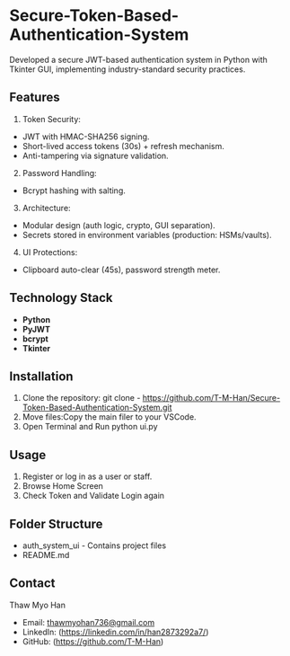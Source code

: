 # Secure-Token-Based-Authentication-System
Developed a secure JWT-based authentication system in Python with Tkinter GUI, implementing industry-standard security practices.

## Features
1. Token Security:
- JWT with HMAC-SHA256 signing.
- Short-lived access tokens (30s) + refresh mechanism.
- Anti-tampering via signature validation.

2. Password Handling:
- Bcrypt hashing with salting.

3. Architecture:
- Modular design (auth logic, crypto, GUI separation).
- Secrets stored in environment variables (production: HSMs/vaults).

4. UI Protections:
- Clipboard auto-clear (45s), password strength meter.

## Technology Stack
- **Python**
- **PyJWT**
- **bcrypt**
- **Tkinter**

## Installation
1. Clone the repository: git clone - https://github.com/T-M-Han/Secure-Token-Based-Authentication-System.git
2. Move files:Copy the main filer to your VSCode.
3. Open Terminal and Run python ui.py

## Usage
1. Register or log in as a user or staff.
2. Browse Home Screen
3. Check Token and Validate Login again

## Folder Structure
- auth_system_ui   - Contains project files
- README.md     

## Contact
Thaw Myo Han  
- Email: thawmyohan736@gmail.com
- LinkedIn: (https://linkedin.com/in/han2873292a7/)
- GitHub: (https://github.com/T-M-Han)
